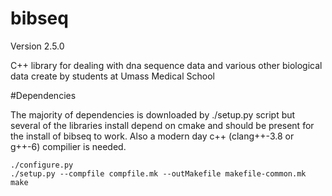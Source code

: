 bibseq
======
Version 2.5.0

C++ library for dealing with dna sequence data and various other biological data create by students at Umass Medical School 


#Dependencies  

The majority of dependencies is downloaded by ./setup.py script but several of the libraries install depend on cmake and should be present for the install of bibseq to work. Also a modern day c++ (clang++-3.8 or g++-6) compilier is needed.   

```
./configure.py 
./setup.py --compfile compfile.mk --outMakefile makefile-common.mk 
make 

```

